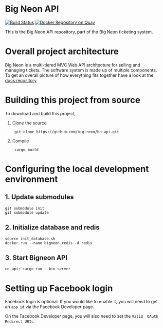 # Big Neon API

[![Build Status](https://drone.metalworks.tarilabs.com/api/badges/big-neon/bn-api/status.svg)](https://drone.metalworks.tarilabs.com/big-neon/bn-api)
[![Docker Repository on Quay](https://quay.io/repository/tarilabs/bn-api/status "Docker Repository on Quay")](https://quay.io/repository/tarilabs/bn-api)

This is the Big Neon API repository, part of the Big Neon ticketing system.

# Overall project architecture

Big Neon is a multi-tiered MVC Web API architecture for selling and managing tickets. The software system is made up 
of multiple components. To get an overall picture of how 
everything fits together have a look at the [docs repository]( https://github.com/big-neon/docs.git)

# Building this project from source

To download and build this project, 

1. Clone the source

        git clone https://github.com/big-neon/bn-api.git
    
1. Compile
        
        cargo build
        
# Configuring the local development environment

## 1. Update submodules

```
git submodule init
git submodule update
```

## 2. Initialize database and redis

```
source init_database.sh
docker run --name bigneon_redis -d redis
```

## 3. Start Bigneon API

```
cd api; cargo run --bin server
```

# Setting up Facebook login
Facebook login is optional. If you would like to enable it, you will need to get
an `app id` via the Facebook Developer page.

On the Facebook Developer page, you will also need to set the `Valid  OAuth Redirect URIs`.
